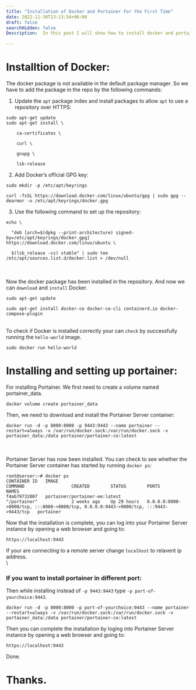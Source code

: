 ```yaml
---
title: "Installation of Docker and Portainer For the First Time"
date: 2022-11-30T13:13:54+06:00
draft: false
searchHidden: false
Description:  In this post I will show how to install docker and portainer for the first time in a linux distro.

---
```

# Installtion of Docker:
The docker package is not available in the default package manager. So we have to add the package in the repo by the following commands: 
1. Update the `apt` package index and install packages to allow `apt` to use a repository over HTTPS:
``` 
sudo apt-get update 
sudo apt-get install \ 

    ca-certificates \ 

    curl \ 

    gnupg \ 

    lsb-release
```
2. Add Docker’s official GPG key:
``` 
sudo mkdir -p /etc/apt/keyrings 

curl -fsSL https://download.docker.com/linux/ubuntu/gpg | sudo gpg --dearmor -o /etc/apt/keyrings/docker.gpg 
```
3. Use the following command to set up the repository:
```
echo \ 

  "deb [arch=$(dpkg --print-architecture) signed-by=/etc/apt/keyrings/docker.gpg] https://download.docker.com/linux/ubuntu \ 

  $(lsb_release -cs) stable" | sudo tee /etc/apt/sources.list.d/docker.list > /dev/null 
```
\
\
Now the docker package has been installed in the repository. And now we can `download` and `install` Docker. 
```
sudo apt-get update 

sudo apt-get install docker-ce docker-ce-cli containerd.io docker-compose-plugin
``` 
\
To check if Docker is installed correctly your can `check` by successfully running the ```hello-world``` image.
```
sudo docker run hello-world
```
# Installing and setting up portainer:
For installing Portainer. We first need to create a volume named portainer_data. 
```
docker volume create portainer_data
```
Then, we need to  download and install the Portainer Server container: 
```
docker run -d -p 8000:8000 -p 9443:9443 --name portainer --restart=always -v /var/run/docker.sock:/var/run/docker.sock -v portainer_data:/data portainer/portainer-ce:latest
```
\
\
Portainer Server has now been installed. You can check to see whether the Portainer Server container has started by running `docker ps`:
```
root@server:~# docker ps
CONTAINER ID   IMAGE                                              COMMAND                  CREATED        STATUS        PORTS                                                                                  NAMES
f4ab79732007   portainer/portainer-ee:latest                      "/portainer"             2 weeks ago    Up 29 hours   0.0.0.0:8000->8000/tcp, :::8000->8000/tcp, 0.0.0.0:9443->9000/tcp, :::9443->9443/tcp   portainer
```
Now that the installation is complete, you can log into your Portainer Server instance by opening a web browser and going to:
```
https://localhost:9443
```
If your are connecting to a remote server change `localhost` to relavent ip address.
\
\
### If you want to install portainer in different port:
 Then while installing instead of `-p 9443:9443` type `-p port-of-yourchoice:9443`.
 ```
 docker run -d -p 8000:8000 -p port-of-yourchoice:9443 --name portainer --restart=always -v /var/run/docker.sock:/var/run/docker.sock -v portainer_data:/data portainer/portainer-ce:latest
```
Then you can complete the installation by loging into Portainer Server instance by opening a web browser and going to:
```
https://localhost:9443
```
Done.


# Thanks.